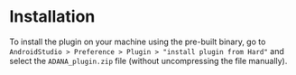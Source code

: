 # Installation

To install the plugin on your machine using the pre-built binary, go to `AndroidStudio > Preference > Plugin > "install plugin from Hard"` and select the `ADANA_plugin.zip` file (without uncompressing the file manually).
